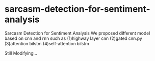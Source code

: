# sarcasm-detection-for-sentiment-analysis
Sarcasm Detection for Sentiment Analysis
We proposed different model based on cnn and rnn such as
(1)highway layer cnn
(2)gated cnn.py
(3)attention bilstm
(4)self-attention bilstm

Still Modifying...
